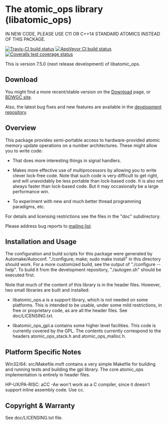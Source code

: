 # The atomic_ops library (libatomic_ops)

IN NEW CODE, PLEASE USE C11 OR C++14 STANDARD ATOMICS INSTEAD OF THIS PACKAGE.

[![Travis-CI build status](https://travis-ci.org/ivmai/libatomic_ops.svg?branch=master)](https://travis-ci.org/ivmai/libatomic_ops)
[![AppVeyor CI build status](https://ci.appveyor.com/api/projects/status/github/ivmai/libatomic_ops?branch=master&svg=true)](https://ci.appveyor.com/project/ivmai/libatomic-ops)
[![Coveralls test coverage status](https://coveralls.io/repos/ivmai/libatomic_ops/badge.png?branch=master)](https://coveralls.io/github/ivmai/libatomic_ops)

This is version 7.5.0 (next release development) of libatomic_ops.


## Download

You might find a more recent/stable version on the
[Download](https://github.com/ivmai/libatomic_ops/wiki/Download) page, or
[BDWGC site](http://www.hboehm.info/gc/).

Also, the latest bug fixes and new features are available in the
[development repository](https://github.com/ivmai/libatomic_ops).


## Overview

This package provides semi-portable access to hardware-provided
atomic memory update operations on a number architectures.  These might
allow you to write code:

* That does more interesting things in signal handlers.

* Makes more effective use of multiprocessors by allowing you to write
  clever lock-free code.  Note that such code is very difficult to get
  right, and will unavoidably be less portable than lock-based code.  It
  is also not always faster than lock-based code.  But it may occasionally
  be a large performance win.

* To experiment with new and much better thread programming paradigms, etc.

For details and licensing restrictions see the files in the "doc"
subdirectory.

Please address bug reports to [mailing list](mailto:bdwgc@lists.opendylan.org).


## Installation and Usage

The configuration and build scripts for this package were generated by
Automake/Autoconf.  "./configure; make; sudo make install" in this
directory should work.  For a more customized build, see the output of
"./configure --help".  To build it from the development repository,
"./autogen.sh" should be executed first.

Note that much of the content of this library is in the header files.
However, two small libraries are built and installed:

* libatomic_ops.a is a support library, which is not needed on some platforms.
  This is intended to be usable, under some mild restrictions, in free or
  proprietary code, as are all the header files.  See doc/LICENSING.txt.

* libatomic_ops_gpl.a contains some higher level facilities.  This code is
  currently covered by the GPL.  The contents currently correspond to
  the headers atomic_ops_stack.h and atomic_ops_malloc.h.


## Platform Specific Notes

Win32/64: src/Makefile.msft contains a very simple Makefile for building
and running tests and building the gpl library.  The core atomic_ops
implementation is entirely in header files.

HP-UX/PA-RISC: aCC -Ae won't work as a C compiler, since it doesn't support
inline assembly code.  Use cc.


## Copyright & Warranty

See doc/LICENSING.txt file.
